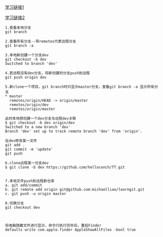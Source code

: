 [学习链接1](http://www.ruanyifeng.com/blog/2015/12/git-cheat-sheet.html)


[学习链接2](http://www.liaoxuefeng.com/wiki/0013739516305929606dd18361248578c67b8067c8c017b000)

```
1.查看本地分支
git branch

2.查看所有分支--带remotes代表远程分支
git branch -a

3.本地新创建一个分支dev
git checkout -b dev
Switched to branch 'dev'

4.若远程没有dev分支，将新创建的分支push到远程
git push origin dev

5.新clone一个项目，git branch时只显示master分支，查看git branch -a 显示所有分支
* master
  remotes/origin/HEAD -> origin/master
  remotes/origin/dev
  remotes/origin/master

此时本地想创建一个dev分支与远程dev关联
$ git checkout -b dev origin/dev
Switched to a new branch 'dev'
Branch 'dev' set up to track remote branch 'dev' from 'origin'.

在dev修改某一文件
git add .
git commit -m 'update'
git push

6.clone远程某一分支dev
$ git clone -b dev https://github.com/helloconch/TT.git


7.本地文件push到远程新仓库
a. git add/commit
b. git remote add origin git@github.com:michaelliao/learngit.git
c. git push -u origin master

8.切换分支
git checkout dev



将电脑隐藏文件进行显示，命令行执行完毕后，重启Finder
defaults write com.apple.finder AppleShowAllFiles -bool true
```



